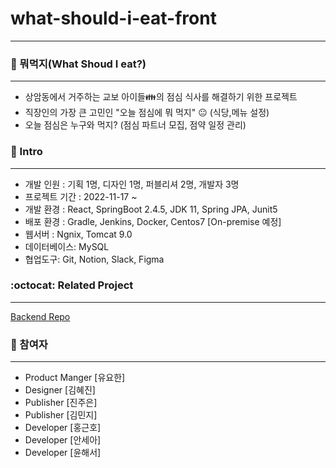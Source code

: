# what-should-i-eat-front

---

### :cake: 뭐먹지(What Shoud I eat?)

---

- 상암동에서 거주하는 교보 아이들:family:의 점심 식사를 해결하기 위한 프로젝트
- 직장인의 가장 큰 고민인 "오늘 점심에 뭐 먹지" :neutral_face: (식당,메뉴 설정)
- 오늘 점심은 누구와 먹지? (점심 파트너 모집, 점약 일정 관리)

### :memo: Intro

---

- 개발 인원 : 기획 1명, 디자인 1명, 퍼블리셔 2명, 개발자 3명
- 프로젝트 기간 : 2022-11-17 ~
- 개발 환경 : React, SpringBoot 2.4.5, JDK 11, Spring JPA, Junit5
- 배포 환경 : Gradle, Jenkins, Docker, Centos7 [On-premise 예정]
- 웹서버 : Ngnix, Tomcat 9.0
- 데이터베이스: MySQL
- 협업도구: Git, Notion, Slack, Figma

### :octocat: Related Project

---

[Backend Repo](https://github.com/Geunho-Hong/what-should-i-eat)

### :raising_hand: 참여자

---

- Product Manger [유요한]
- Designer [김혜진]
- Publisher [진주은]
- Publisher [김민지]
- Developer [홍근호]
- Developer [안세아]
- Developer [윤해서]
